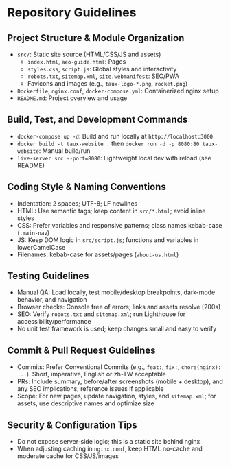 # Repository Guidelines

## Project Structure & Module Organization
- `src/`: Static site source (HTML/CSS/JS and assets)
  - `index.html`, `aeo-guide.html`: Pages
  - `styles.css`, `script.js`: Global styles and interactivity
  - `robots.txt`, `sitemap.xml`, `site.webmanifest`: SEO/PWA
  - Favicons and images (e.g., `taux-logo-*.png`, `rocket.png`)
- `Dockerfile`, `nginx.conf`, `docker-compose.yml`: Containerized nginx setup
- `README.md`: Project overview and usage

## Build, Test, and Development Commands
- `docker-compose up -d`: Build and run locally at `http://localhost:3000`
- `docker build -t taux-website .` then `docker run -d -p 8080:80 taux-website`: Manual build/run
- `live-server src --port=8080`: Lightweight local dev with reload (see README)

## Coding Style & Naming Conventions
- Indentation: 2 spaces; UTF-8; LF newlines
- HTML: Use semantic tags; keep content in `src/*.html`; avoid inline styles
- CSS: Prefer variables and responsive patterns; class names kebab-case (`.main-nav`)
- JS: Keep DOM logic in `src/script.js`; functions and variables in lowerCamelCase
- Filenames: kebab-case for assets/pages (`about-us.html`)

## Testing Guidelines
- Manual QA: Load locally, test mobile/desktop breakpoints, dark-mode behavior, and navigation
- Browser checks: Console free of errors; links and assets resolve (200s)
- SEO: Verify `robots.txt` and `sitemap.xml`; run Lighthouse for accessibility/performance
- No unit test framework is used; keep changes small and easy to verify

## Commit & Pull Request Guidelines
- Commits: Prefer Conventional Commits (e.g., `feat:`, `fix:`, `chore(nginx): ...`). Short, imperative, English or zh-TW acceptable
- PRs: Include summary, before/after screenshots (mobile + desktop), and any SEO implications; reference issues if applicable
- Scope: For new pages, update navigation, styles, and `sitemap.xml`; for assets, use descriptive names and optimize size

## Security & Configuration Tips
- Do not expose server-side logic; this is a static site behind nginx
- When adjusting caching in `nginx.conf`, keep HTML no-cache and moderate cache for CSS/JS/images
